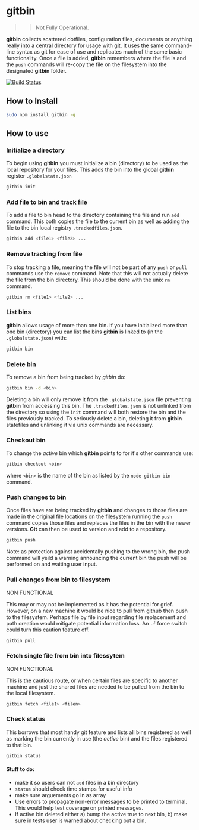 # gitbin

>> Not Fully Operational.

**gitbin** collects scattered dotfiles, configuration files, documents or anything really into a central directory for usage with git. It uses the same command-line syntax as git for ease of use and replicates much of the same basic functionality. Once a file is added, **gitbin** remembers where the file is and the `push` commands will re-copy the file on the filesystem into the designated **gitbin** folder.

[![Build Status](https://secure.travis-ci.org/Postlethwaite/gitbin.png?branch=test)](http://travis-ci.org/Postlethwaite/gitbin)


## How to Install
```bash
sudo npm install gitbin -g
```

## How to use

### Initialize a directory
To begin using **gitbin** you must initialize a bin (directory) to be used as the local repository for your files. This adds the bin into the global **gitbin** register `.globalstate.json`

```bash
gitbin init
```

### Add file to bin and track file
To add a file to bin head to the directory containing the file and run `add` command. This both copies the file to the current bin as well as adding the file to the bin local registry `.trackedfiles.json`.
```bash
gitbin add <file1> <file2> ...
```

### Remove tracking from file
To stop tracking a file, meaning the file will not be part of any `push` or `pull` commands use the `remove` command. Note that this will not actually delete the file from the bin directory. This should be done with the unix `rm` command.
```bash
gitbin rm <file1> <file2> ...
```

### List bins
**gitbin** allows usage of more than one bin. If you have initialized more than one bin (directory) you can list the bins **gitbin** is linked to (in the `.globalstate.json`) with:
```bash
gitbin bin
```

### Delete bin
To remove a bin from being tracked by *gitbin* do:
```bash
gitbin bin -d <bin>
```
Deleting a bin will only remove it from the `.globalstate.json` file preventing **gitbin** from accessing this bin. The `.trackedfiles.json` is not unlinked from the directory so using the `init` command will both restore the bin and the files previously tracked. To seriously delete a bin, deleting it from **gitbin** statefiles and unlinking it via unix commands are necessary.

### Checkout bin
To change the _active_ bin which **gitbin** points to for it's other commands use:
```bash
gitbin checkout <bin>
```
where `<bin>` is the name of the bin as listed by the `node gitbin bin` command.

### Push changes to bin
Once files have are being tracked by **gitbin** and changes to those files are made in the original file locations on the filesystem running the `push` command copies those files and replaces the files in the bin with the newer versions. **Git** can then be used to version and add to a repository.
```bash
gitbin push
```
Note: as protection against accidentally pushing to the wrong bin, the push command will yeild a warning announcing the current bin the push will be performed on and waiting user input.

### Pull changes from bin to filesystem
NON FUNCTIONAL

This may or may not be implemented as it has the potential for grief. However, on a new machine it would be nice to pull from github then push to the filesystem. Perhaps file by file input regarding file replacement and path creation would mitigate potential information loss. An `-f` force switch could turn this caution feature off.
```bash
gitbin pull
```

### Fetch single file from bin into filessytem
NON FUNCTIONAL

This is the cautious route, or when certain files are specific to another machine and just the shared files are needed to be pulled from the bin to the local filesystem.
```bash
gitbin fetch <file1> <filen>
```

### Check status
This borrows that most handy git feature and lists all bins registered as well as marking the bin currently in use (the _active_ bin) and the files registered to that bin.
```bash
gitbin status
```



#### Stuff to do:
- make it so users can not `add` files in a bin directory
- `status` should check time stamps for useful info
- make sure arguements go in as array
- Use errors to propagate non-error messages to be printed to terminal. This would help test coverage on printed messages.
- If active bin deleted either a) bump the active true to next bin, b) make sure in tests user is warned about checking out a bin.
